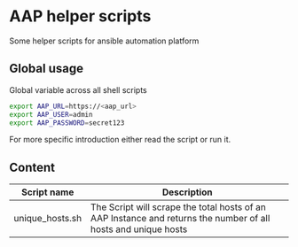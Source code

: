 # AAP helper scripts

Some helper scripts for ansible automation platform

## Global usage

Global variable across all shell scripts

```bash
export AAP_URL=https://<aap_url>
export AAP_USER=admin
export AAP_PASSWORD=secret123
```

For more specific introduction either read the script or run it.

## Content

| Script name | Description |
| ----------- | ----------- |
| unique_hosts.sh | The Script will scrape the total hosts of an AAP Instance and returns the number of all hosts and unique hosts